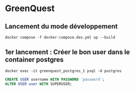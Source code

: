 # GreenQuest

## Lancement du mode développement

```shell
docker compose -f docker-compose.dev.yml up --build
```

## 1er lancement : Créer le bon user dans le container postgres

```shell
docker exec -it greenquest_postgres_1 psql -U postgres
```

```sql
CREATE USER username WITH PASSWORD 'password';
ALTER USER user WITH SUPERUSER;
```
